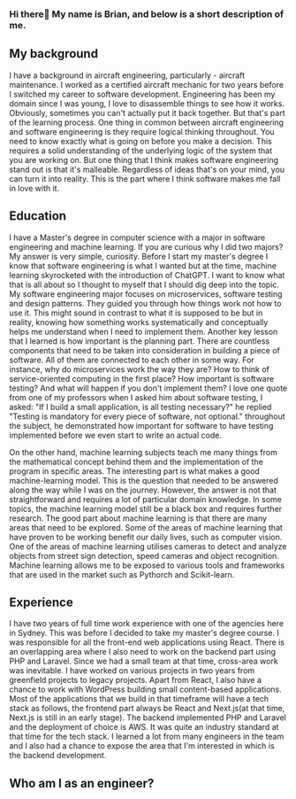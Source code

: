 ### Hi there👋 My name is Brian, and below is a short description of me.

## My background
I have a background in aircraft engineering, particularly - aircraft maintenance. I worked as a certified aircraft mechanic for two years before I switched my career to software development.
Engineering has been my domain since I was young, I love to disassemble things to see how it works. Obviously, sometimes you can't actually put it back together. But that's part of the learning process.
One thing in common between aircraft engineering and software engineering is they require logical thinking throughout. You need to know exactly what is going on before you make a decision. 
This requires a solid understanding of the underlying logic of the system that you are working on. But one thing that I think makes software engineering stand out is that it's malleable. Regardless of ideas that's
on your mind, you can turn it into reality. This is the part where I think software makes me fall in love with it. 

## Education
I have a Master's degree in computer science with a major in software engineering and machine learning. If you are curious why I did two majors? My answer is very simple, curiosity. Before I start my master's degree
I know that software engineering is what I wanted but at the time, machine learning skyrocketed with the introduction of ChatGPT. I want to know what that is all about so I thought to myself that I should dig deep into the topic.
My software engineering major focuses on microservices, software testing and design patterns. They guided you through how things work not how to use it. This might sound in contrast to what it is supposed to be but in reality, knowing
how something works systematically and conceptually helps me understand when I need to implement them. Another key lesson that I learned is how important is the planning part. There are countless components that need to 
be taken into consideration in building a piece of software. All of them are connected to each other in some way. For instance, why do microservices work the way they are? How to think of service-oriented computing in the first place?
How important is software testing? And what will happen if you don't implement them? I love one quote from one of my professors when I asked him about software testing, I asked: "If I build a small application, is all testing necessary?" 
he replied "Testing is mandatory for every piece of software, not optional." throughout the subject, he demonstrated how important for software to have testing implemented before we even start to write an actual code.

On the other hand, machine learning subjects teach me many things from the mathematical concept behind them and the implementation of the program in specific areas. The interesting part is what makes a good machine-learning model.
This is the question that needed to be answered along the way while I was on the journey. However, the answer is not that straightforward and requires a lot of particular domain knowledge. In some topics, the machine learning
model still be a black box and requires further research. The good part about machine learning is that there are many areas that need to be explored. Some of the areas of machine learning that have proven to be working benefit our
daily lives, such as computer vision. One of the areas of machine learning utilises cameras to detect and analyze objects from street sign detection, speed cameras and object recognition. Machine learning allows me to 
be exposed to various tools and frameworks that are used in the market such as Pythorch and Scikit-learn.

## Experience
I have two years of full time work experience with one of the agencies here in Sydney. This was before I decided to take my master's degree course. I was responsible for all the front-end web applications using React. 
There is an overlapping area where I also need to work on the backend part using PHP and Laravel. Since we had a small team at that time, cross-area work was inevitable. I have worked on various projects in two years
from greenfield projects to legacy projects. Apart from React, I also have a chance to work with WordPress building small content-based applications. Most of the applications that we build in that timeframe will
have a tech stack as follows, the frontend part always be React and Next.js(at that time, Next.js is still in an early stage). The backend implemented PHP and Laravel and the deployment of choice is AWS. 
It was quite an industry standard at that time for the tech stack. I learned a lot from many engineers in the team and I also had a chance to expose the area that I'm interested in which is
the backend development. 

## Who am I as an engineer?



